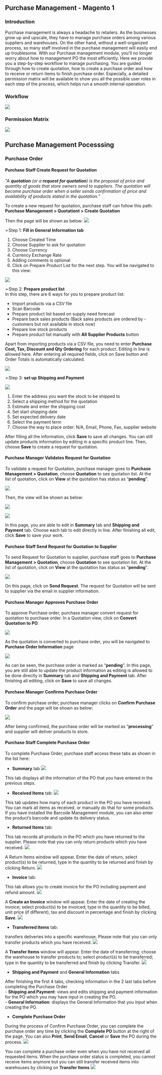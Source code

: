 ## Purchase Management - Magento 1
### Introduction
Purchase management is always a headache to retailers. As the businesses grow up and upscale, they have to manage purchase orders among various suppliers and warehouses. On the other hand, without a well-organized process, so many staff involved in the purchase management will easily end up troublesome. With our Purchase management module, you’ll no longer worry about how to management PO the most efficiently. Here we provide you a step-by-step workflow to manage purchasing. You are guided through how to create quotation, how to create a purchase order and how to receive or return items to finish purchase order. Especially, a detailed permission matrix will be available to show you all the possible user roles in each step of the process, which helps run a smooth internal operation.

### Workflow
![](PM1images/workflow.png)
### Permission Matrix
![](PM1images/matrix.png)
## Purchase Management Pocesssing
### Purchase Order
#### Purchase Staff Create Request for Quotation
*"A **quotation** (or a **request for quotation**) is the proposal of price and quantity of goods that store owners send to suppliers. The quotation will become purchase order when a seller sends confirmation of price and availability of products stated in the quotation.”*

To create a new request for quotation, purchase staff can follow this path: **Purchase Management > Quotationt > Create Quotation**

Then the page will be shown as below:
![](PM1images/image001.png)

➢Step 1: **Fill in General Information tab**<br/>
1. Choose Created Time<br/>
2. Choose Supplier to ask for quotation<br/>
3. Choose Currency <br/>
4. Currency Exchange Rate<br/>
5. Adding comments is optional<br/>
6. Click on Prepare Product List for the next step. You will be navigated to this view:

![](PM1images/image003.png)


➢Step 2: **Prepare product list**<br/>
In this step, there are 6 ways for you to prepare product list:<br/>
- Import products via a CSV file<br/>
- Scan Barcode<br/>
- Prepare product list based on supply need forecast<br/>
- Prepare back sales products (Back sales products are ordered by - customers but not available in stock now)<br/>
- Prepare low stock products<br/>
- Prepare product list manually with **All Supplier Products** button<br/>

Apart from importing products via a CSV file, you need to enter **Purchase Cost, Tax, Discount and Qty Ordering** for each product. Editing in line is allowed here. After entering all required fields, click on Save button and Order Totals is automatically calculated.

![](PM1images/image005.png)


➢Step 3: **set up Shipping and Payment**

![](PM1images/image007.png)

1) Enter the address you want the stock to be shipped to<br/>
2) Select a shipping method for the quotation<br/>
3) Estimate and enter the shipping cost<br/>
4) Set start shipping date<br/>
5) Set expected delivery date<br/>
6) Select the payment term<br/>
7) Choose the way to place order: N/A, Email, Phone, Fax, supplier website

After filling all the information, click **Save** to save all changes. You can still update products information by editing in a specific product line. Then, choose **Save** to create a request for quotation.

#### Purchase Manager Validates Request for Quotation
To validate a request for Quotation, purchase manager goes to **Purchase Management > Quotation**, choose **Quotation** to see quotation list. At the list of quotation, click on **View** at the quotation has status as “**pending**”.

![](PM1images/image009.png)


Then, the view will be shown as below:

![](PM1images/image011.png)

![](PM1images/image013.png)

In this page, you are able to edit in **Summary** tab and **Shipping and Payment** tab. Choose each tab to edit directly in line. After finishing all edit, click **Save** to save your work. 
#### Purchase Staff Send Request for Quotation to Supplier
To send Request for Quotation to supplier, purchase staff goes to **Purchase Management > Quotation**, choose **Quotation** to see quotation list. At the list of quotation, click on **View** at the quotation has status as “**pending**”.

![](PM1images/image015.png)


On this page, click on **Send Request**. The request for Quotation will be sent to supplier via the email in supplier information. 
#### Purchase Manager Approves Purchase Order
To approve Purchase order, purchase manager convert request for quotation to purchase order. In a Quotation view, click on **Convert Quotation to PO**.

![](PM1images/image017.png)


As the quotation is converted to purchase order, you will be navigated to **Purchase Order Information** page

![](PM1images/image019.png)


As can be seen, the purchase order is marked as “**pending**”. In this page, you are still able to update the product information as editing is allowed to be done directly in **Summary** tab and **Shipping and Payment** tab. After finishing all editing, click on **Save** to save all changes.
#### Purchase Manager Confirms Purchase Order
To confirm purchase order, purchase manager clicks on **Confirm Purchase Order** and the page will be shown as below: 

![](PM1images/image021.png)

After being confirmed, the purchase order will be marked as “**processing**” and supplier will deliver products to store.
#### Purchase Staff Complete Purchase Order
To complete Purchase Order, purchase staff access these tabs as shown in the list here:<br/>
- **Summary** tab
![](PM1images/image023.png)


This tab displays all the information of the PO that you have entered in the previous steps. 

- **Received Items** tab:
![](PM1images/image025.png)


This tab updates how many of each product in the PO you have received. You can mark all items as received, or manually do that for some products. If you have installed the Barcode Management module, you can also enter the product’s barcode and update its delivery status.<br/>
- **Returned Items** tab:

This tab records all products in the PO which you have returned to the supplier. Please note that you can only return products which you have received.
![](PM1images/image027.png)

A Return Items window will appear. Enter the date of return, select product(s) to be returned, type in the quantity to be returned and finish by clicking Return.
![](PM1images/image029.png)

- **Invoice** tab:

This tab allows you to create invoice for the PO including payment and refund amount.
![](PM1images/image031.png)

A **Create an Invoice** window will appear. Enter the date of creating the invoice; select product(s) to be invoiced; type in the quantity to be billed, unit price (if different), tax and discount in percentage and finish by clicking **Save**.
![](PM1images/image033.png)

- **Transferred Items** tab:

transfers deliveries into a specific warehouse. Please note that you can only transfer products which you have received.
![](PM1images/image035png)

A **Transfer Items** window will appear. Enter the date of transferring; choose the warehouse to transfer products to; select product(s) to be transferred; type in the quantity to be transferred and finish by clicking Transfer.
![](PM1images/image037.png)

- **Shipping and Payment** and **General Information** tabs

After finishing the first 4 tabs, checking information in the 2 last tabs before completing the Purchase Order<br/>
    - **Shipping and Payment**: views and edits shipping and payment information for the PO which you may have input in creating the PO.<br/>
    - **General Information**: displays the General Information that you input when creating the PO.<br/>
- **Complete Purchase Order**

During the process of Confirm Purchase Order, you can complete the purchase order any time by clicking the **Complete PO** button at the right of the page. You can also **Print**, **Send Email**, **Cancel** or **Save** the PO during the process.
![](PM1images/image039.png)

You can complete a purchase order even when you have not received all requested items. When the purchase order status is completed, you cannot receive items anymore but you can still transfer received items into warehouses by clicking on **Transfer Items**
![](PM1images/image041.png)



















